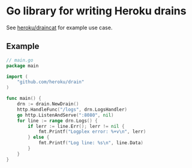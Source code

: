 # Go library for writing Heroku drains

See [heroku/draincat](https://github.com/heroku/draincat) for example use case.

## Example

```Go
// main.go
package main

import (
	"github.com/heroku/drain"
)

func main() {
	drn := drain.NewDrain()
	http.HandleFunc("/logs", drn.LogsHandler)
	go http.ListenAndServe(":8080", nil)
	for line := range drn.Logs() {
		if lerr := line.Err(); lerr != nil {
			fmt.Printf("Logplex error: %+v\n", lerr)
		} else {
			fmt.Printf("Log line: %s\n", line.Data)
		}
	}
}
```
